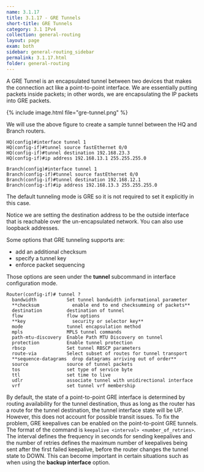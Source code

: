 ```yaml
---
name: 3.1.17
title: 3.1.17 - GRE Tunnels
short-title: GRE Tunnels
category: 3.1 IPv4
collection: general-routing
layout: page
exam: both
sidebar: general-routing_sidebar
permalink: 3.1.17.html
folder: general-routing
---
```

A GRE Tunnel is an encapsulated tunnel between two devices that makes the connection act like a point-to-point interface. We are essentially putting packets inside packets; in other words, we are encapsulating the IP packets into GRE packets.

{% include image.html file="gre-tunnel.png" %}

We will use the above figure to create a sample tunnel between the HQ and Branch routers.
```
HQ(config)#interface tunnel 1     
HQ(config-if)#tunnel source fastEthernet 0/0
HQ(config-if)#tunnel destination 192.168.23.3
HQ(config-if)#ip address 192.168.13.1 255.255.255.0
```
```
Branch(config)#interface tunnel 1
Branch(config-if)#tunnel source fastEthernet 0/0
Branch(config-if)#tunnel destination 192.168.12.1
Branch(config-if)#ip address 192.168.13.3 255.255.255.0
```
The default tunneling mode is GRE so it is not required to set it explicitly in this case.

Notice we are setting the destination address to be the outside interface that is reachable over the un-encapsulated network. You can also use loopback addresses.

Some options that GRE tunneling supports are:
- add an additional checksum
- specify a tunnel key
- enforce packet sequencing

Those options are seen under the **tunnel** subcommand in interface configuration mode.
```
Router(config-if)# tunnel ?
  bandwidth           Set tunnel bandwidth informational parameter
  **checksum            enable end to end checksumming of packets**
  destination         destination of tunnel
  flow                flow options
  **key                 security or selector key**
  mode                tunnel encapsulation method
  mpls                MPLS tunnel commands
  path-mtu-discovery  Enable Path MTU Discovery on tunnel
  protection          Enable tunnel protection
  rbscp               Set tunnel RBSCP parameters
  route-via           Select subset of routes for tunnel transport
  **sequence-datagrams  drop datagrams arriving out of order**
  source              source of tunnel packets
  tos                 set type of service byte
  ttl                 set time to live
  udlr                associate tunnel with unidirectional interface
  vrf                 set tunnel vrf membership
```

By default, the state of a point-to-point GRE interface is determined by routing availability for the tunnel destination, thus as long as the router has a route for the tunnel destination, the tunnel interface state will be UP. However, this does not account for possible transit issues. To fix the problem, GRE keepalives can be enabled on the point-to-point GRE tunnels. The format of the command is `keepalive <interval> <number_of_retries>`. The interval defines the frequency in seconds for sending keepalives and the number of retries defines the maximum number of keepalives being sent after the first failed keepalive, before the router changes the tunnel state to DOWN. This can become important in certain situations such as when using the **backup interface** option.
